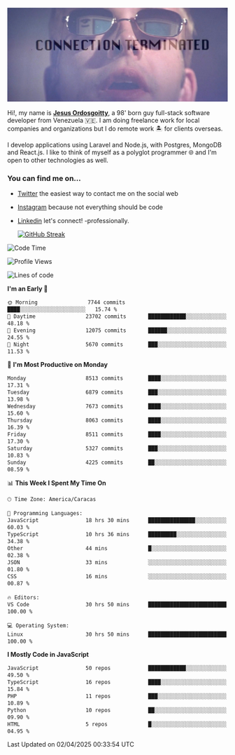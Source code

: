 ![hackers movie reference](./disconnected.jpg)

Hi!, my name is [**Jesus Ordosgoitty**](https://jodaz.dev), a 98' born guy full-stack software developer from Venezuela 🇻🇪. I am doing freelance work for local companies and organizations but I do remote work 🏝️ for clients overseas. 

I develop applications using Laravel and Node.js, with Postgres, MongoDB and React.js. I like to think of myself as a polyglot programmer 🌐 and I'm open to other technologies as well.

### You can find me on...

- [Twitter](https://twitter.com/jodaz_) the easiest way to contact me on the social web
- [Instagram](https://instagram.com/jodaz_) because not everything should be code
- [Linkedin](https://linkedin.com/in/jodaz) let's connect! -professionally.


    [![GitHub Streak](https://streak-stats.demolab.com?user=jodaz&theme=tokyonight)](https://git.io/streak-stats)

<!--START_SECTION:waka-->
![Code Time](http://img.shields.io/badge/Code%20Time-7%2C290%20hrs%2027%20mins-blue)

![Profile Views](http://img.shields.io/badge/Profile%20Views-0-blue)

![Lines of code](https://img.shields.io/badge/From%20Hello%20World%20I%27ve%20Written-83.3%20million%20lines%20of%20code-blue)

**I'm an Early 🐤** 

```text
🌞 Morning                7744 commits        ████░░░░░░░░░░░░░░░░░░░░░   15.74 % 
🌆 Daytime                23702 commits       ████████████░░░░░░░░░░░░░   48.18 % 
🌃 Evening                12075 commits       ██████░░░░░░░░░░░░░░░░░░░   24.55 % 
🌙 Night                  5670 commits        ███░░░░░░░░░░░░░░░░░░░░░░   11.53 % 
```
📅 **I'm Most Productive on Monday** 

```text
Monday                   8513 commits        ████░░░░░░░░░░░░░░░░░░░░░   17.31 % 
Tuesday                  6879 commits        ███░░░░░░░░░░░░░░░░░░░░░░   13.98 % 
Wednesday                7673 commits        ████░░░░░░░░░░░░░░░░░░░░░   15.60 % 
Thursday                 8063 commits        ████░░░░░░░░░░░░░░░░░░░░░   16.39 % 
Friday                   8511 commits        ████░░░░░░░░░░░░░░░░░░░░░   17.30 % 
Saturday                 5327 commits        ███░░░░░░░░░░░░░░░░░░░░░░   10.83 % 
Sunday                   4225 commits        ██░░░░░░░░░░░░░░░░░░░░░░░   08.59 % 
```


📊 **This Week I Spent My Time On** 

```text
🕑︎ Time Zone: America/Caracas

💬 Programming Languages: 
JavaScript               18 hrs 30 mins      ███████████████░░░░░░░░░░   60.03 % 
TypeScript               10 hrs 36 mins      █████████░░░░░░░░░░░░░░░░   34.38 % 
Other                    44 mins             █░░░░░░░░░░░░░░░░░░░░░░░░   02.38 % 
JSON                     33 mins             ░░░░░░░░░░░░░░░░░░░░░░░░░   01.80 % 
CSS                      16 mins             ░░░░░░░░░░░░░░░░░░░░░░░░░   00.87 % 

🔥 Editors: 
VS Code                  30 hrs 50 mins      █████████████████████████   100.00 % 

💻 Operating System: 
Linux                    30 hrs 50 mins      █████████████████████████   100.00 % 
```

**I Mostly Code in JavaScript** 

```text
JavaScript               50 repos            ████████████░░░░░░░░░░░░░   49.50 % 
TypeScript               16 repos            ████░░░░░░░░░░░░░░░░░░░░░   15.84 % 
PHP                      11 repos            ███░░░░░░░░░░░░░░░░░░░░░░   10.89 % 
Python                   10 repos            ██░░░░░░░░░░░░░░░░░░░░░░░   09.90 % 
HTML                     5 repos             █░░░░░░░░░░░░░░░░░░░░░░░░   04.95 % 
```




 Last Updated on 02/04/2025 00:33:54 UTC
<!--END_SECTION:waka-->
